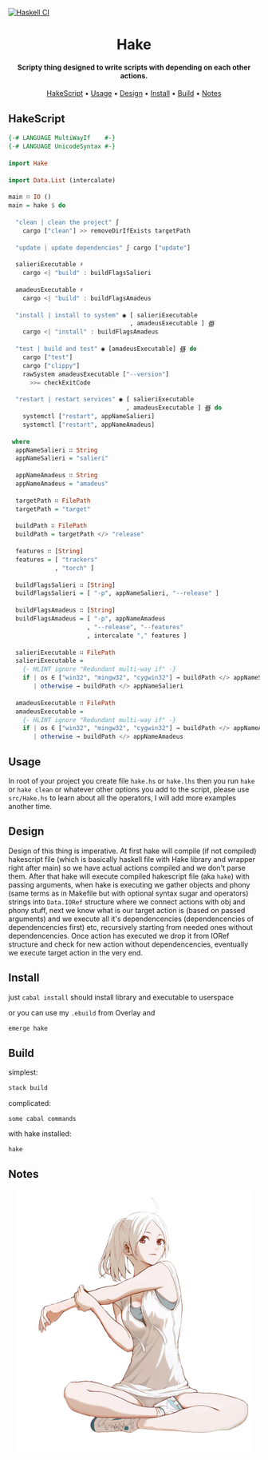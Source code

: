 [![Haskell CI](https://github.com/Miezhiko/hake/actions/workflows/haskell.yml/badge.svg?branch=mawa)](https://github.com/Miezhiko/hake/actions/workflows/haskell.yml)

<h1 align="center">
  Hake
  <br>
</h1>

<h4 align="center">Scripty thing designed to write scripts with depending on each other actions.</h4>

<p align="center">
  <a href="#hakescript">HakeScript</a>
  •
  <a href="#usage">Usage</a>
  •
  <a href="#design">Design</a>
  •
  <a href="#install">Install</a>
  •
  <a href="#build">Build</a>
  •
  <a href="#notes">Notes</a>
</p>

## HakeScript

```haskell
{-# LANGUAGE MultiWayIf    #-}
{-# LANGUAGE UnicodeSyntax #-}

import Hake

import Data.List (intercalate)

main ∷ IO ()
main = hake $ do

  "clean | clean the project" ∫
    cargo ["clean"] >> removeDirIfExists targetPath

  "update | update dependencies" ∫ cargo ["update"]

  salieriExecutable ♯
    cargo <| "build" : buildFlagsSalieri

  amadeusExecutable ♯
    cargo <| "build" : buildFlagsAmadeus

  "install | install to system" ◉ [ salieriExecutable
                                  , amadeusExecutable ] ∰
    cargo <| "install" : buildFlagsAmadeus

  "test | build and test" ◉ [amadeusExecutable] ∰ do
    cargo ["test"]
    cargo ["clippy"]
    rawSystem amadeusExecutable ["--version"]
      >>= checkExitCode

  "restart | restart services" ◉ [ salieriExecutable
                                 , amadeusExecutable ] ∰ do
    systemctl ["restart", appNameSalieri]
    systemctl ["restart", appNameAmadeus]

 where
  appNameSalieri ∷ String
  appNameSalieri = "salieri"

  appNameAmadeus ∷ String
  appNameAmadeus = "amadeus"

  targetPath ∷ FilePath
  targetPath = "target"

  buildPath ∷ FilePath
  buildPath = targetPath </> "release"

  features ∷ [String]
  features = [ "trackers"
             , "torch" ]

  buildFlagsSalieri ∷ [String]
  buildFlagsSalieri = [ "-p", appNameSalieri, "--release" ]

  buildFlagsAmadeus ∷ [String]
  buildFlagsAmadeus = [ "-p", appNameAmadeus
                      , "--release", "--features"
                      , intercalate "," features ]

  salieriExecutable ∷ FilePath
  salieriExecutable =
    {- HLINT ignore "Redundant multi-way if" -}
    if | os ∈ ["win32", "mingw32", "cygwin32"] → buildPath </> appNameSalieri ++ ".exe"
       | otherwise → buildPath </> appNameSalieri

  amadeusExecutable ∷ FilePath
  amadeusExecutable =
    {- HLINT ignore "Redundant multi-way if" -}
    if | os ∈ ["win32", "mingw32", "cygwin32"] → buildPath </> appNameAmadeus ++ ".exe"
       | otherwise → buildPath </> appNameAmadeus
```

## Usage

In root of your project you create file `hake.hs` or `hake.lhs`
then you run `hake` or `hake clean` or whatever other options you add to the script,
please use `src/Hake.hs` to learn about all the operators, I will add more examples another time.

## Design

Design of this thing is imperative. At first hake will compile (if not compiled) hakescript file (which is basically haskell file with Hake library and wrapper right after main) so we have actual actions compiled and we don't parse them. After that hake will execute compiled hakescript file (aka `hake`) with passing arguments, when hake is executing we gather objects and phony (same terms as in Makefile but with optional syntax sugar and operators) strings into `Data.IORef` structure where we connect actions with obj and phony stuff, next we know what is our target action is (based on passed arguments) and we execute all it's dependencencies (dependencencies of dependencencies first) etc, recursively starting from needed ones without dependencencies. Once action has executed we drop it from IORef structure and check for new action without dependencencies, eventually we execute target action in the very end.

## Install

just `cabal install` should install library and executable to userspace

or you can use my `.ebuild` from Overlay and
```bash
emerge hake
```

## Build

simplest:

```bash
stack build
```

complicated:

```
some cabal commands
```

with hake installed:

```bash
hake
```

## Notes

<p align="center">
  <img src="/usage/example.png"/>
</p>
